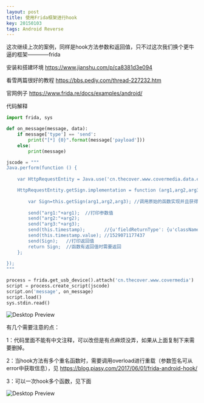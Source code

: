 ```yaml
---
layout: post
title: 使用Frida框架进行hook
key: 20150103
tags: Android Reverse
---
```

这次继续上次的案例，同样是hook方法参数和返回值，只不过这次我们换个更牛逼的框架————frida

安装和搭建环境 https://www.jianshu.com/p/ca8381d3e094

看雪两篇很好的教程 https://bbs.pediy.com/thread-227232.htm

官网例子 https://www.frida.re/docs/examples/android/

代码解释

```python
import frida, sys

def on_message(message, data):
    if message['type'] == 'send':
        print("[*] {0}".format(message['payload']))
    else:
        print(message)

jscode = """
Java.perform(function () {
    
    var HttpRequestEntity = Java.use('cn.thecover.www.covermedia.data.entity.HttpRequestEntity');//要hook的类名完整路径

    HttpRequestEntity.getSign.implementation = function (arg1,arg2,arg3) { // 重写要hook的方法getSign，当有多个重名函数时需要重载，function括号为函数的参数个数
       
        var Sign=this.getSign(arg1,arg2,arg3); //调用原始的函数实现并且获得返回值，如果不写的话我们下面的代码会全部替换原函数
       
        send("arg1:"+arg1);  //打印参数值
        send("arg2:"+arg2);
        send("arg3:"+arg3);
        send(this.timestamp);       //{u'fieldReturnType': {u'className': u'java.lang.String', u'type': u'pointer', u'name': u'Ljava/lang/String;', u'size': 1}, u'fieldType': 2, u'value': u'1529071177437'}
        send(this.timestamp.value); //1529071177437
        send(Sign);   //打印返回值
        return Sign;  //函数有返回值时需要返回
    };
    
});
"""

process = frida.get_usb_device().attach('cn.thecover.www.covermedia')
script = process.create_script(jscode)
script.on('message', on_message)
script.load()
sys.stdin.read()
```
![Desktop Preview](https://raw.githubusercontent.com/la0s/la0s.github.io/master/screenshots/20180621.1.png)

有几个需要注意的点：

1：代码里面不能有中文注释，可以改但是有点麻烦没弄，如果从上面复制下来需要删掉。

2：当hook方法有多个重名函数时，需要调用overload进行重载（参数签名可从error中获取信息），见 https://blog.piasy.com/2017/06/01/frida-android-hook/

3：可以一次hook多个函数，见下面

![Desktop Preview](https://raw.githubusercontent.com/la0s/la0s.github.io/master/screenshots/20180621.2.png)
